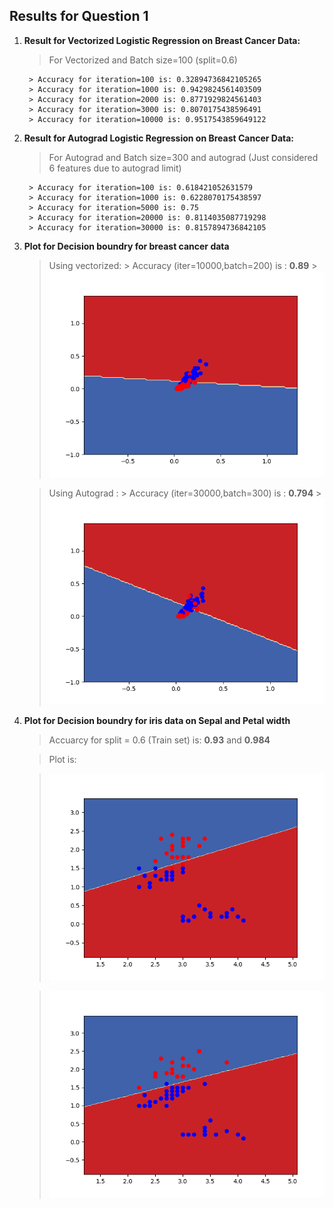 ## Results for Question 1

1. **Result for Vectorized Logistic Regression on Breast Cancer Data:** 
    > For Vectorized and Batch size=100 (split=0.6)
        
        > Accuracy for iteration=100 is: 0.32894736842105265 
        > Accuracy for iteration=1000 is: 0.9429824561403509 
        > Accuracy for iteration=2000 is: 0.8771929824561403 
        > Accuracy for iteration=3000 is: 0.8070175438596491 
        > Accuracy for iteration=10000 is: 0.9517543859649122 

2. **Result for Autograd Logistic Regression on Breast Cancer Data:**
    >For Autograd and Batch size=300 and autograd (Just considered 6 features due to autograd limit)

        > Accuracy for iteration=100 is: 0.618421052631579
        > Accuracy for iteration=1000 is: 0.6228070175438597
        > Accuracy for iteration=5000 is: 0.75
        > Accuracy for iteration=20000 is: 0.8114035087719298
        > Accuracy for iteration=30000 is: 0.8157894736842105

3. **Plot for Decision boundry for breast cancer data**
    > Using vectorized: 
        > Accuracy (iter=10000,batch=200) is : **0.89**
        > !['Image of vec'](q1a1.png)

    > Using Autograd  :
        > Accuracy (iter=30000,batch=300) is :  **0.794**
        > !['Image'](q1b1.png)

4. **Plot for Decision boundry for iris data on Sepal and Petal width**
    
    > Accuarcy for split = 0.6 (Train set) is: **0.93** and **0.984**

    > Plot is: 

    > !['Image of Decision Boundry'](q1a.png) 

    > !['Image of Decision Boundry'](q1b.png)